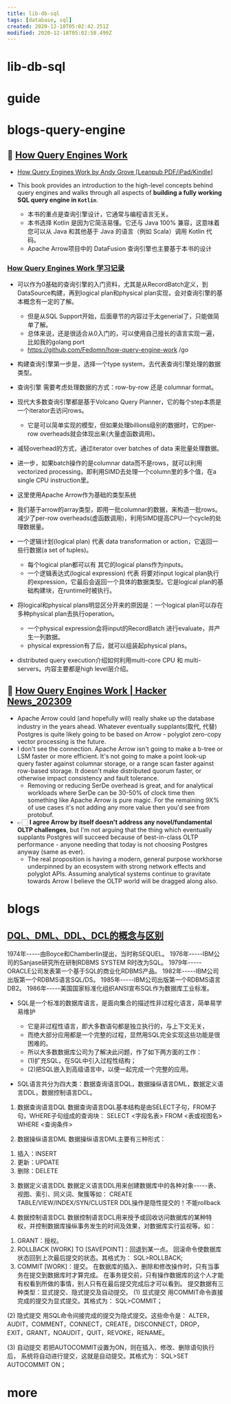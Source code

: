 ```yaml
---
title: lib-db-sql
tags: [database, sql]
created: 2020-12-18T05:02:42.251Z
modified: 2020-12-18T05:02:58.499Z
---
```


# lib-db-sql

# guide

# blogs-query-engine

## 📖 [How Query Engines Work](https://howqueryengineswork.com/)

- [How Query Engines Work by Andy Grove [Leanpub PDF/iPad/Kindle]](https://leanpub.com/how-query-engines-work)

- This book provides an introduction to the high-level concepts behind query engines and walks through all aspects of **building a fully working SQL query engine in `Kotlin`**.
  - 本书的重点是查询引擎设计，它通常与编程语言无关。
  - 本书选择 Kotlin 是因为它简洁易懂。它还与 Java 100% 兼容，这意味着您可以从 Java 和其他基于 Java 的语言（例如 Scala）调用 Kotlin 代码。
  - Apache Arrow项目中的 DataFusion 查询引擎也主要基于本书的设计

### [How Query Engines Work 学习记录](https://frankma.me/posts/database/how-query-engines-work/)

- 可以作为0基础的查询引擎的入门资料，尤其是从RecordBatch定义，到DataSource构建，再到logical plan和physical plan实现，会对查询引擎的基本概念有一定的了解。
  - 但是从SQL Support开始，后面章节的内容过于太generial了，只能做简单了解。
  - 总体来说，还是很适合从0入门的，可以使用自己擅长的语言实现一遍，比如我的golang port
  - https://github.com/Fedomn/how-query-engine-work /go

- 构建查询引擎第一步是，选择一个type system，去代表查询引擎处理的数据类型。
- 查询引擎 需要考虑处理数据的方式：row-by-row 还是 columnar format。
- 现代大多数查询引擎都是基于Volcano Query Planner，它的每个step本质是一个iterator去访问rows。 
  - 它是可以简单实现的模型，但如果处理billions级别的数据时，它的per-row overheads就会体现出来(大量虚函数调用)。
- 减轻overhead的方式，通过iterator over batches of data 来批量处理数据。
- 进一步，如果batch操作的是columnar data而不是rows，就可以利用vectorized processing，即利用SIMD去处理一个column里的多个值，在a single CPU instruction里。
- 这里使用Apache Arrow作为基础的类型系统
- 我们基于arrow的array类型，即用一批columnar的数据，来构造一批rows。减少了per-row overheads(虚函数调用)，利用SIMD提高CPU一个cycle的处理数据量。

- 一个逻辑计划(logical plan) 代表 data transformation or action，它返回一些行数据(a set of tuples)。
  - 每个logical plan都可以有 其它的logical plans作为inputs。
  - 一个逻辑表达式(logical expression) 代表 将要对input logical plan执行的expression，它最后会返回一个具体的数据类型。它是logical plan的基础构建块，在runtime时被执行。

- 将logical和physical plans明显区分开来的原因是：一个logical plan可以存在 多种physical plan去执行operation。
  - 一个physical expression会将input的RecordBatch 进行evaluate，并产生一列数据。
  - physical expression有了后，就可以组装起physical plans。

- distributed query execution介绍如何利用multi-core CPU 和 multi-servers。内容主要都是high level层介绍。

## 👥 [How Query Engines Work | Hacker News_202309](https://news.ycombinator.com/item?id=37415494)

- Apache Arrow could (and hopefully will) really shake up the database industry in the years ahead. Whatever eventually supplants(取代, 代替) Postgres is quite likely going to be based on Arrow - polyglot zero-copy vector processing is the future.
- I don't see the connection. Apache Arrow isn't going to make a b-tree or LSM faster or more efficient. It's not going to make a point look-up query faster against columnar storage, or a range scan faster against row-based storage. It doesn't make distributed quorum faster, or otherwise impact consistency and fault tolerance.
  - Removing or reducing SerDe overhead is great, and for analytical workloads where SerDe can be 30-50% of clock time then something like Apache Arrow is pure magic. For the remaining 9X% of use cases it's not adding any more value then you'd see from protobuf.
- 👉🏻 **I agree Arrow by itself doesn't address any novel/fundamental OLTP challenges**, but I'm not arguing that the thing which eventually supplants Postgres will succeed because of best-in-class OLTP performance - anyone needing that today is not choosing Postgres anyway (same as ever).
  - The real proposition is having a modern, general purpose workhorse underpinned by an ecosystem with strong network effects and polyglot APIs. Assuming analytical systems continue to gravitate towards Arrow I believe the OLTP world will be dragged along also.
# blogs

## [DQL、DML、DDL、DCL的概念与区别](https://blog.csdn.net/tomatofly/article/details/5949070)

1974年-----由Boyce和Chamberlin提出，当时称SEQUEL。
1976年-----IBM公司的Sanjase研究所在研制RDBMS SYSTEM R时改为SQL。
1979年-----ORACLE公司发表第一个基于SQL的商业化RDBMS产品。
1982年-----IBM公司出版第一个RDBMS语言SQL/DS。
1985年-----IBM公司出版第一个RDBMS语言DB2。
1986年-----美国国家标准化组织ANSI宣布SQL作为数据库工业标准。

- SQL是一个标准的数据库语言，是面向集合的描述性非过程化语言，简单易学易维护
  - 它是非过程性语言，即大多数语句都是独立执行的，与上下文无关，
  - 而绝大部分应用都是一个完整的过程，显然用SQL完全实现这些功能是很困难的。
  - 所以大多数数据库公司为了解决此问题，作了如下两方面的工作：
  - (1)扩充SQL，在SQL中引入过程性结构；
  - (2)把SQL嵌入到高级语言中，以便一起完成一个完整的应用。

- SQL语言共分为四大类：数据查询语言DQL，数据操纵语言DML，数据定义语言DDL，数据控制语言DCL。

1. 数据查询语言DQL
数据查询语言DQL基本结构是由SELECT子句，FROM子句，WHERE子句组成的查询块：
SELECT <字段名表>
FROM <表或视图名>
WHERE <查询条件>

2. 数据操纵语言DML
数据操纵语言DML主要有三种形式：
1) 插入：INSERT
2) 更新：UPDATE
3) 删除：DELETE

3. 数据定义语言DDL
数据定义语言DDL用来创建数据库中的各种对象-----表、视图、索引、同义词、聚簇等如：
CREATE TABLE/VIEW/INDEX/SYN/CLUSTER
DDL操作是隐性提交的！不能rollback

4. 数据控制语言DCL
数据控制语言DCL用来授予或回收访问数据库的某种特权，并控制数据库操纵事务发生的时间及效果，对数据库实行监视等。如：
1) GRANT：授权。
2) ROLLBACK [WORK] TO [SAVEPOINT]：回退到某一点。
回滚命令使数据库状态回到上次最后提交的状态。其格式为：
SQL>ROLLBACK; 
3) COMMIT [WORK]：提交。
在数据库的插入、删除和修改操作时，只有当事务在提交到数据库时才算完成。
在事务提交前，只有操作数据库的这个人才能有权看到所做的事情，别人只有在最后提交完成后才可以看到。
提交数据有三种类型：显式提交、隐式提交及自动提交。
(1) 显式提交
用COMMIT命令直接完成的提交为显式提交。其格式为：
SQL>COMMIT；

(2) 隐式提交
用SQL命令间接完成的提交为隐式提交。这些命令是：
ALTER，AUDIT，COMMENT，CONNECT，CREATE，DISCONNECT，DROP，
EXIT，GRANT，NOAUDIT，QUIT，REVOKE，RENAME。

(3) 自动提交
若把AUTOCOMMIT设置为ON，则在插入、修改、删除语句执行后，
系统将自动进行提交，这就是自动提交。其格式为：
SQL>SET AUTOCOMMIT ON；

# more
